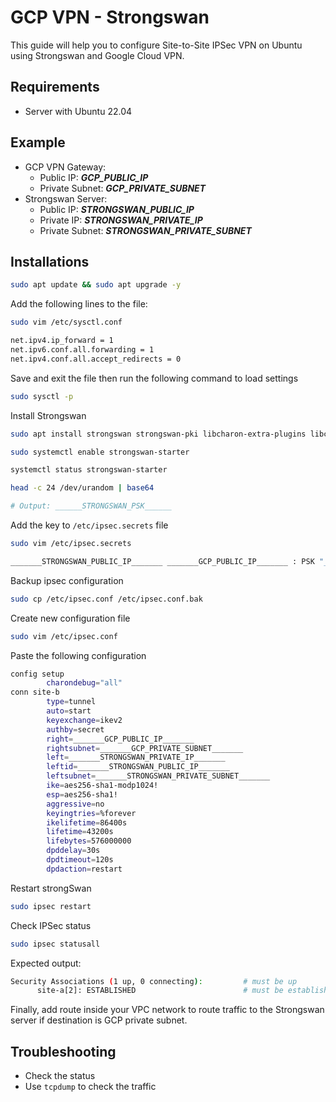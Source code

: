 # GCP VPN - Strongswan

This guide will help you to configure Site-to-Site IPSec VPN on Ubuntu using Strongswan and Google Cloud VPN.

## Requirements

- Server with Ubuntu 22.04

## Example

- GCP VPN Gateway:
  - Public IP: _______GCP_PUBLIC_IP_______
  - Private Subnet: _______GCP_PRIVATE_SUBNET_______
- Strongswan Server:
  - Public IP: _______STRONGSWAN_PUBLIC_IP_______
  - Private IP: _______STRONGSWAN_PRIVATE_IP_______
  - Private Subnet: _______STRONGSWAN_PRIVATE_SUBNET_______

## Installations

```bash
sudo apt update && sudo apt upgrade -y
```

Add the following lines to the file:

```bash
sudo vim /etc/sysctl.conf

net.ipv4.ip_forward = 1
net.ipv6.conf.all.forwarding = 1
net.ipv4.conf.all.accept_redirects = 0
```

Save and exit the file then run the following command to load settings

```bash
sudo sysctl -p
```

Install Strongswan

```bash
sudo apt install strongswan strongswan-pki libcharon-extra-plugins libcharon-extauth-plugins libstrongswan-extra-plugins libtss2-tcti-tabrmd0 -y
```

```bash
sudo systemctl enable strongswan-starter
```

```bash
systemctl status strongswan-starter
```

```bash
head -c 24 /dev/urandom | base64

# Output: ______STRONGSWAN_PSK______
```

Add the key to `/etc/ipsec.secrets` file

```bash
sudo vim /etc/ipsec.secrets

_______STRONGSWAN_PUBLIC_IP_______ _______GCP_PUBLIC_IP_______ : PSK "______STRONGSWAN_PSK______"
```

Backup ipsec configuration

```bash
sudo cp /etc/ipsec.conf /etc/ipsec.conf.bak
```

Create new configuration file

```bash
sudo vim /etc/ipsec.conf
```

Paste the following configuration

```bash
config setup
        charondebug="all"
conn site-b
        type=tunnel
        auto=start
        keyexchange=ikev2
        authby=secret
        right=_______GCP_PUBLIC_IP_______
        rightsubnet=_______GCP_PRIVATE_SUBNET_______
        left=_______STRONGSWAN_PRIVATE_IP_______
        leftid=_______STRONGSWAN_PUBLIC_IP_______
        leftsubnet=_______STRONGSWAN_PRIVATE_SUBNET_______
        ike=aes256-sha1-modp1024!
        esp=aes256-sha1!
        aggressive=no
        keyingtries=%forever
        ikelifetime=86400s
        lifetime=43200s
        lifebytes=576000000
        dpddelay=30s
        dpdtimeout=120s
        dpdaction=restart
```

Restart strongSwan

```bash
sudo ipsec restart
```

Check IPSec status

```bash
sudo ipsec statusall
```

Expected output:

```bash
Security Associations (1 up, 0 connecting):         # must be up
      site-a[2]: ESTABLISHED                        # must be established
```

Finally, add route inside your VPC network to route traffic to the Strongswan server if destination is GCP private subnet.

## Troubleshooting

- Check the status
- Use `tcpdump` to check the traffic
